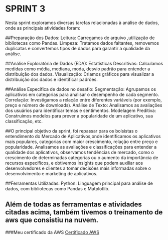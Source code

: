 # SPRINT 3 
Nesta sprint exploramos diversas tarefas relacionadas à análise de dados, onde as principais atividades foram:

##Preparação dos Dados:
Leitura: Carregamos de arquivo ,utilização de bibliotecas como Pandas.
Limpeza: Tratamos dados faltantes, removemos duplicatas e convertemos tipos de dados para garantir a qualidade da análise.

##Análise Exploratória de Dados (EDA):
Estatísticas Descritivas: Calculamos medidas como média, mediana, moda, desvio padrão para entender a distribuição dos dados.
Visualização: Criamos gráficos para visualizar a distribuição dos dados e identificar padrões.

##Análise Específica de dados no desafio:
Segmentação: Agrupamos os aplicativos em categorias para analisar o desempenho de cada segmento.
Correlação: Investigamos a relação entre diferentes variáveis (por exemplo, preço e número de downloads).
Análise de Texto: Analisamos as avaliações dos usuários para identificar temas e sentimentos.
Modelagem Preditiva: Construímos modelos para prever a popularidade de um aplicativo, sua classificação, etc.

##O principal objetivo da sprint, foi repassar para os bolsistas o entendimento do Mercado de Aplicativos,onde identificamos os aplicativos mais populares, categorias com maior crescimento, relação entre preço e popularidade. Analisamos as avaliações e classificações para entender a qualidade dos aplicativos, observamos tendências de mercado, como o crescimento de determinadas categorias ou o aumento da importância de recursos específicos, e obtivemos insights que podem auxiliar aos desenvolvedores e clientes a tomar decisões mais informadas sobre o desenvolvimento e marketing de aplicativos.

##Ferramentas Utilizadas:
Python: Linguagem principal para análise de dados, com bibliotecas como Pandas e Matplotlib.

## Além de todas as ferramentas e atividades citadas acima, também tivemos o treinamento de aws que consistiu na nuvem.

###Meu certificado da AWS
[Certificado AWS](/CERTIFICADOS/CERTIFICADO_AWS_LEIDE.png)
